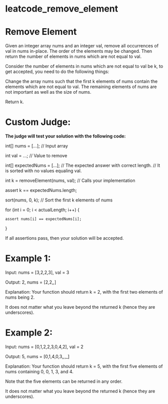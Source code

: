 # leatcode_remove_element
# Remove Element

Given an integer array nums and an integer val, remove all occurrences of val in nums in-place. The order of the elements may be changed. Then return the number of elements in nums which are not equal to val.


Consider the number of elements in nums which are not equal to val be k, to get accepted, you need to do the following things:


Change the array nums such that the first k elements of nums contain the elements which are not equal to val. The remaining elements of nums are not important as well as the size of nums.

Return k.

# Custom Judge:



**The judge will test your solution with the following code:**



int[] nums = [...]; // Input array


int val = ...; // Value to remove


int[] expectedNums = [...]; // The expected answer with correct length.
                            // It is sorted with no values equaling val.


int k = removeElement(nums, val); // Calls your implementation


assert k == expectedNums.length;


sort(nums, 0, k); // Sort the first k elements of nums


for (int i = 0; i < actualLength; i++) {


    assert nums[i] == expectedNums[i];


}


If all assertions pass, then your solution will be accepted.

 

# Example 1:

Input: nums = [3,2,2,3], val = 3




Output: 2, nums = [2,2,_,_]


Explanation: Your function should return k = 2, with the first two elements of nums being 2.



It does not matter what you leave beyond the returned k (hence they are underscores).


# Example 2:



Input: nums = [0,1,2,2,3,0,4,2], val = 2


Output: 5, nums = [0,1,4,0,3,_,_,_]


Explanation: Your function should return k = 5, with the first five elements of nums containing 0, 0, 1, 3, and 4.



Note that the five elements can be returned in any order.


It does not matter what you leave beyond the returned k (hence they are underscores).

